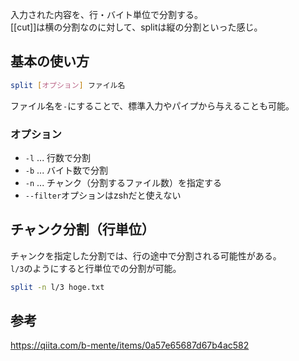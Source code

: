 入力された内容を、行・バイト単位で分割する。  
[[cut]]は横の分割なのに対して、splitは縦の分割といった感じ。

## 基本の使い方
```bash
split [オプション] ファイル名
```

ファイル名を`-`にすることで、標準入力やパイプから与えることも可能。

### オプション
* `-l` ... 行数で分割
* `-b` ... バイト数で分割
* `-n` ... チャンク（分割するファイル数）を指定する
* `--filter`オプションはzshだと使えない

## チャンク分割（行単位）
チャンクを指定した分割では、行の途中で分割される可能性がある。  
`l/3`のようにすると行単位での分割が可能。
```bash
split -n l/3 hoge.txt
```

## 参考
https://qiita.com/b-mente/items/0a57e65687d67b4ac582
